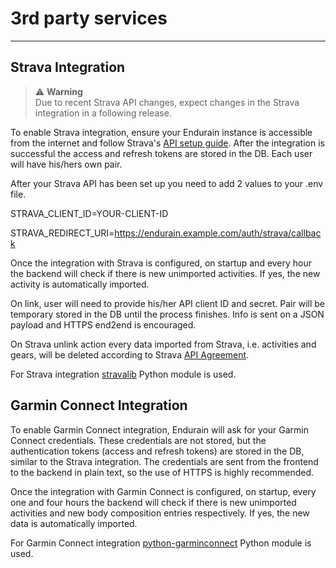 # 3rd party services

---

## Strava Integration

> ⚠️ **Warning**  
> Due to recent Strava API changes, expect changes in the Strava integration in a following release.

To enable Strava integration, ensure your Endurain instance is accessible from the internet and follow Strava's [API setup guide](https://developers.strava.com/docs/getting-started/). After the integration is successful the access and refresh tokens are stored in the DB. Each user will have his/hers own pair.

After your Strava API has been set up you need to add 2 values to your .env file.

STRAVA_CLIENT_ID=YOUR-CLIENT-ID

STRAVA_REDIRECT_URI=https://endurain.example.com/auth/strava/callback

Once the integration with Strava is configured, on startup and every hour the backend will check if there is new unimported activities. If yes, the new activity is automatically imported.

On link, user will need to provide his/her API client ID and secret. Pair will be temporary stored in the DB until the process finishes. Info is sent on a JSON payload and HTTPS end2end is encouraged.

On Strava unlink action every data imported from Strava, i.e. activities and gears, will be deleted according to Strava [API Agreement](https://www.strava.com/legal/api).

For Strava integration [stravalib](https://github.com/stravalib/stravalib) Python module is used.

## Garmin Connect Integration

To enable Garmin Connect integration, Endurain will ask for your Garmin Connect credentials. These credentials are not stored, but the authentication tokens (access and refresh tokens) are stored in the DB, similar to the Strava integration. The credentials are sent from the frontend to the backend in plain text, so the use of HTTPS is highly recommended.

Once the integration with Garmin Connect is configured, on startup, every one and four hours the backend will check if there is new unimported activities and new body composition entries respectively. If yes, the new data is automatically imported.

For Garmin Connect integration [python-garminconnect](https://github.com/cyberjunky/python-garminconnect) Python module is used.
